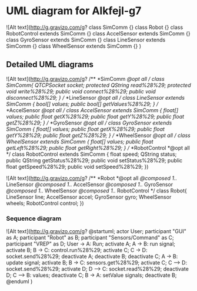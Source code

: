 # UML diagram for Alkfejl-g7

![Alt text](http://g.gravizo.com/g?
class SimComm {}
class Robot {}
class RobotControl extends SimComm {}
class AccelSensor extends SimComm {}
class GyroSensor extends SimComm {}
class LineSensor extends SimComm {}
class WheelSensor extends SimComm {}
)

## Detailed UML diagrams

![Alt text](http://g.gravizo.com/g?
/**
*SimComm
*@opt all
*/
class SimComm{
    QTCPSocket socket;
    protected QString read%28%29;
    protected void write%28%29;
    public void connect%28%29;
    public void disconnect%28%29;
}
/**
*LineSensor
*@opt all
*/
class LineSensor extends SimComm {
	bool[] values;
    public bool[] getValues%28%29;
}
/**
*AccelSensor
*@opt all
*/
class AccelSensor extends SimComm {
    float[] values;
    public float getX%28%29;
    public float getY%28%29;
    public float getZ%28%29;
}
/**
*GyroSensor
*@opt all
*/
class GyroSensor extends SimComm {
    float[] values;
    public float getX%28%29;
    public float getY%28%29;
    public float getZ%28%29;
}
/**
*WheelSensor
*@opt all
*/
class WheelSensor extends SimComm {
    float[] values;
    public float getLeft%28%29;
    public float getRight%28%29;
}
/**
*RobotControl
*@opt all
*/
class RobotControl extends SimComm {
	float speed;
	QString status;
	public QString getStatus%28%29;
	public void setStatus%28%29;
	public float getSpeed%28%29;
	public void setSpeed%28%29;
})

![Alt text](http://g.gravizo.com/g?
/**
*Robot
*@opt all
*@composed 1..* LineSensor
*@composed 1..* AccelSensor
*@composed 1..* GyroSensor
*@composed 1..* WheelSensor
*@composed 1..* RobotControl
*/
class Robot{
	LineSensor line;
	AccelSensor accel;
	GyroSensor gyro;
	WheelSensor wheels;
	RobotControl control;
})

### Sequence diagram

![Alt text](http://g.gravizo.com/g?
@startuml;
actor User;
participant "GUI" as A;
participant "Robot" as B;
participant "Sensors/Command" as C;
participant "VREP" as D;
User -> A: Run;
activate A;
A -> B: run signal;
activate B;
B -> C: control.run%28%29;
activate C;
C -> D: socket.send%28%29;
deactivate A;
deactivate B;
deactivate C;
A -> B: update signal;
activate B;
B -> C: sensors.get%28%29;
activate C;
C --> D: socket.send%28%29;
activate D;
D --> C: socket.read%28%29;
deactivate D;
C --> B: values;
deactivate C;
B -> A: setValue signals;
deactivate B;
@enduml
)

